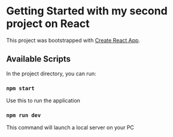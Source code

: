 # Getting Started with my second project on React

This project was bootstrapped with [Create React App](https://github.com/facebook/create-react-app).

## Available Scripts

In the project directory, you can run:

### `npm start`

Use this to run the application

### `npm run dev`

This command will launch a local server on your PC
